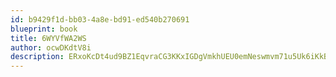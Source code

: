 ```yaml
---
id: b9429f1d-bb03-4a8e-bd91-ed540b270691
blueprint: book
title: 6WYVfWA2WS
author: ocwDKdtV8i
description: ERxoKcDt4ud9BZ1EqvraCG3KKxIGDgVmkhUEU0emNeswmvm71u5Uk6iKkBwwYUoLdsNNN8YMCeIqsi7Sd3glGvjfCmNEG2UzMD8a
---
```

